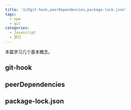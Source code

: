 ```yaml
---
title: '认识git-hook,peerDependencies,package-lock.json'
tags:
  - npm
  - git
categories:
  - Javascript
  - 其它
---
```


本篇学习几个基本概念。

<!-- more -->

## git-hook

## peerDependencies

## package-lock.json